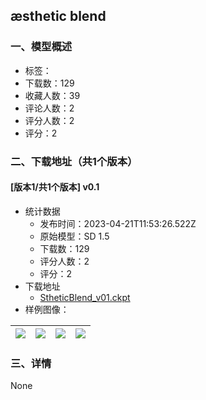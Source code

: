 ## æsthetic blend
### 一、模型概述

- 标签：
- 下载数：129
- 收藏人数：39
- 评论人数：2
- 评分人数：2
- 评分：2

### 二、下载地址（共1个版本）

#### [版本1/共1个版本] v0.1

- 统计数据
  - 发布时间：2023-04-21T11:53:26.522Z
  - 原始模型：SD 1.5
  - 下载数：129
  - 评分人数：2
  - 评分：2
- 下载地址
  - [StheticBlend_v01.ckpt](https://civitai.com/api/download/models/51464)
- 样例图像：

| <img src="https://image.civitai.com/xG1nkqKTMzGDvpLrqFT7WA/10b2b222-e927-41fd-f033-896fbc748700/width=450/554415.jpeg" /> | <img src="https://image.civitai.com/xG1nkqKTMzGDvpLrqFT7WA/0cfb2882-11de-4cb0-859b-545c5c597d00/width=450/554421.jpeg" /> | <img src="https://image.civitai.com/xG1nkqKTMzGDvpLrqFT7WA/9ad3c148-80e9-4eae-777e-7e688ad6a300/width=450/554416.jpeg" /> | <img src="https://image.civitai.com/xG1nkqKTMzGDvpLrqFT7WA/35af61f5-1968-42e3-5d66-dd3d4ca76400/width=450/554420.jpeg" /> |
| ---- | ---- | ---- | ---- |


### 三、详情
None
